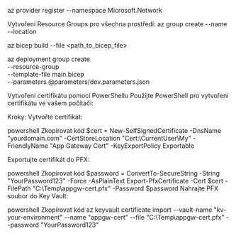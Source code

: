 az provider register --namespace Microsoft.Network

Vytvoření Resource Groups pro všechna prostředí:
az group create --name <ResourceGroupName> --location <Location>

az bicep build --file <path_to_bicep_file>

az deployment group create \
  --resource-group <ResourceGroupName> \
  --template-file main.bicep \
  --parameters @parameters/dev.parameters.json


Vytvoření certifikátu pomocí PowerShellu
Použijte PowerShell pro vytvoření certifikátu ve vašem počítači:

Kroky:
Vytvořte certifikát:

powershell
Zkopírovat kód
$cert = New-SelfSignedCertificate -DnsName "yourdomain.com" -CertStoreLocation "Cert:\CurrentUser\My" -FriendlyName "App Gateway Cert" -KeyExportPolicy Exportable

Exportujte certifikát do PFX:

powershell
Zkopírovat kód
$password = ConvertTo-SecureString -String "YourPassword123" -Force -AsPlainText
Export-PfxCertificate -Cert $cert -FilePath "C:\Temp\appgw-cert.pfx" -Password $password
Nahrajte PFX soubor do Key Vault:

powershell
Zkopírovat kód
az keyvault certificate import --vault-name "kv-your-environment" --name "appgw-cert" --file "C:\Temp\appgw-cert.pfx" --password "YourPassword123"
